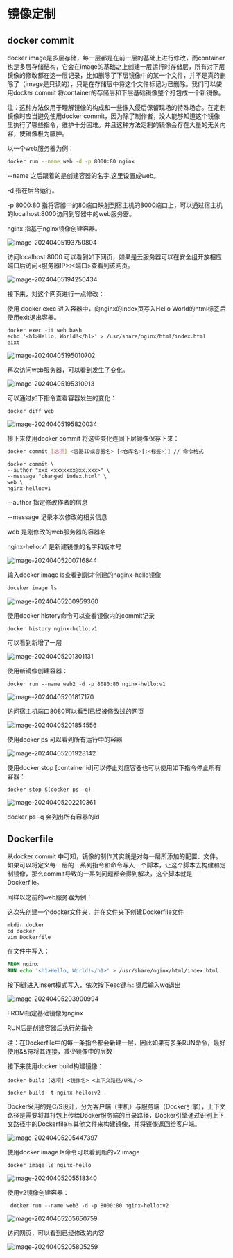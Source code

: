 # 镜像定制

## docker commit

docker image是多层存储，每一层都是在前一层的基础上进行修改，而container也是多层存储结构，它会在image的基础之上创建一层运行时存储层，所有对下层镜像的修改都在这一层记录，比如删除了下层镜像中的某一个文件，并不是真的删除了（image是只读的），只是在存储层中将这个文件标记为已删除。我们可以使用docker commit 将container的存储层和下层基础镜像整个打包成一个新镜像。

注：这种方法仅用于理解镜像的构成和一些像入侵后保留现场的特殊场合。在定制镜像时应当避免使用docker commit，因为除了制作者，没人能够知道这个镜像里执行了哪些指令，维护十分困难。并且这种方法定制的镜像会存在大量的无关内容，使镜像极为臃肿。

以一个web服务器为例：

```bash
docker run --name web -d -p 8000:80 nginx
```

--name 之后跟着的是创建容器的名字,这里设置成web。

-d 指在后台运行。

-p 8000:80 指将容器中的80端口映射到宿主机的8000端口上，可以通过宿主机的localhost:8000访问到容器中的web服务器。

nginx 指基于nginx镜像创建容器。

![image-20240405193750804](镜像定制.assets/image-20240405193750804.png)

访问localhost:8000 可以看到如下网页，如果是云服务器可以在安全组开放相应端口后访问<服务器IP>:<端口>查看到该网页。

![image-20240405194250434](镜像定制.assets/image-20240405194250434.png)

接下来，对这个网页进行一点修改：

使用 docker exec 进入容器中，向nginx的index页写入Hello World的html标签后使用exit退出容器。

```
docker exec -it web bash
echo '<h1>Hello, World!</h1>' > /usr/share/nginx/html/index.html
eixt
```

![image-20240405195010702](镜像定制.assets/image-20240405195010702.png)

再次访问web服务器，可以看到发生了变化。

![image-20240405195310913](镜像定制.assets/image-20240405195310913.png)

可以通过如下指令查看容器发生的变化：

```
docker diff web
```

![image-20240405195820034](镜像定制.assets/image-20240405195820034.png)

接下来使用docker commit 将这些变化连同下层镜像保存下来：

```bash
docker commit [选项] <容器ID或容器名> [<仓库名>[:<标签>]] // 命令格式
```

```
docker commit \
--author "xxx <xxxxxxx@xx.xxx>" \
--message "changed index.html" \
web \
nginx-hello:v1
```

--author 指定修改作者的信息

--message 记录本次修改的相关信息

web 是刚修改的web服务器的容器名

nginx-hello:v1 是新建镜像的名字和版本号

![image-20240405200716844](镜像定制.assets/image-20240405200716844.png)

输入docker image ls查看到刚才创建的naginx-hello镜像

```bash
doceker image ls
```



![image-20240405200959360](镜像定制.assets/image-20240405200959360.png)

使用docker history命令可以查看镜像内的commit记录

```
docker history nginx-hello:v1
```

可以看到新增了一层

![image-20240405201301131](镜像定制.assets/image-20240405201301131.png)

使用新镜像创建容器：

```
docker run --name web2 -d -p 8080:80 nginx-hello:v1
```

![image-20240405201817170](镜像定制.assets/image-20240405201817170.png)

访问宿主机端口8080可以看到已经被修改过的网页

![image-20240405201854556](镜像定制.assets/image-20240405201854556.png)

使用docker ps 可以看到所有运行中的容器

![image-20240405201928142](镜像定制.assets/image-20240405201928142.png)

使用docker stop [container id]可以停止对应容器也可以使用如下指令停止所有容器：

```
docker stop $(docker ps -q)
```

![image-20240405202210361](镜像定制.assets/image-20240405202210361.png)

docker ps -q 会列出所有容器的id

## Dockerfile

从docker commit 中可知，镜像的制作其实就是对每一层所添加的配置、文件。如果可以将定义每一层的一系列指令和命令写入一个脚本，让这个脚本去构建和定制镜像，那么commit导致的一系列问题都会得到解决，这个脚本就是Dockerfile。

同样以之前的web服务器为例：

这次先创建一个docker文件夹，并在文件夹下创建Dockerfile文件

```
mkdir docker
cd docker
vim Dockerfile
```

在文件中写入：

```dockerfile
FROM nginx
RUN echo '<h1>Hello, World!</h1>' > /usr/share/nginx/html/index.html
```

按下i键进入insert模式写入，依次按下esc键与: 键后输入wq退出  

![image-20240405203900994](镜像定制.assets/image-20240405203900994.png)

FROM指定基础镜像为nginx

RUN后是创建容器后执行的指令

注：在Dockerfile中的每一条指令都会新建一层，因此如果有多条RUN命令，最好使用&&符将其连接，减少镜像中的层数

接下来使用docker build构建镜像：

```
docker build [选项] <镜像名> <上下文路径/URL/->
```

```
docker build -t nginx-hello:v2 .
```

Docker采用的是C/S设计，分为客户端（主机）与服务端（Docker引擎），上下文路径是需要将其打包上传给Docker服务端的目录路径，Docker引擎通过识别上下文路径中的Dockerfile与其他文件来构建镜像，并将镜像返回给客户端。

![image-20240405205447397](镜像定制.assets/image-20240405205447397.png)

使用docker image ls命令可以看到新的v2 image

```
docker image ls nginx-hello
```

![image-20240405205518340](镜像定制.assets/image-20240405205518340.png)

使用v2镜像创建容器：

```
 docker run --name web3 -d -p 8000:80 nginx-hello:v2
```

![image-20240405205650759](镜像定制.assets/image-20240405205650759.png)

访问网页，可以看到已经修改的内容

![image-20240405205805259](镜像定制.assets/image-20240405205805259.png)
